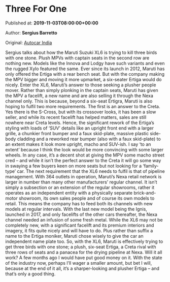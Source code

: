 
# Three For One

Published at: **2019-11-03T08:00:00+00:00**

Author: **Sergius Barretto**

Original: [Autocar India](https://www.autocarindia.com/auto-blogs/three-for-one-414553)

Sergius talks about how the Maruti Suzuki XL6 is trying to kill three birds with one stone.
Plush MPVs with captain seats in the second row are nothing new. Models like the Innova and Lodgy have such variants and even the rugged Xylo featured the same. Ever since its launch in 2012, Maruti has only offered the Ertiga with a rear bench seat. But with the company making the MPV bigger and moving it more upmarket, a six-seater Ertiga would do nicely.
Enter the XL6, Maruti’s answer to those seeking a plusher people mover. Rather than simply plonking in the captain seats, Maruti has given the MPV a facelift, a new name and are also selling it through the Nexa channel only. This is because, beyond a six-seat Ertigra, Maruti is also hoping to fulfil two more requirements.
The first is an answer to the Creta. Yes there is the S-Cross, but with its crossover looks, it has been a slow seller, and while its recent facelift has helped matters, sales are still nowhere near Creta levels. Hence, the significant rework of the Ertiga’s styling with loads of ‘SUV’ details like an upright front end with a larger grille, a chunkier front bumper and a faux skid-plate, massive plastic side-body cladding and a reworked rear bumper (also with a faux skid-plate) to an extent makes it look more upright, macho and SUV-ish. I say ‘to an extent’ because I think the look would be more convincing with some larger wheels. In any case, it’s a decent shot at giving the MPV some macho street cred – and while it isn’t the perfect answer to the Creta it will go some way in swaying a few buyers keen on more seats but not looking for a ‘family-type’ car.
The next requirement that the XL6 needs to fulfil is that of pipeline management. With 364 outlets in operation, Maruti’s Nexa retail network is larger in number than many other manufacturers’ regular channel. It isn’t simply a subsection or an extension of the regular showrooms, rather it operates as an independent entity with a physically separate brick-and-motor showroom, its own sales people and of course its own models to retail.
This means the company has to feed both its channels with new models at regular intervals. With the last new model being the Ignis, launched in 2017, and only facelifts of the other cars thereafter, the Nexa channel needed an infusion of some fresh metal. While the XL6 may not be completely new, with a significant facelift and its premium interiors and imagery, it fits quite nicely and will have to do. Plus rather than suffix a name to the Ertiga moniker, Maruti chose wisely to give the car an independent name plate too.
So, with the XL6, Maruti is effectively trying to get three birds with one stone; a plush, six-seat Ertiga, a Creta rival with three rows of seats and a panacea for the drying pipeline at Nexa. Will it all work? A few months ago I would have put good money on it. With the state of the industry now, perhaps I’ll wager a smaller amount, but bet I will, because at the end of it all, it’s a sharper-looking and plusher Ertiga – and that’s only a good thing.
